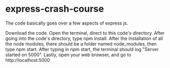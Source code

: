 # express-crash-course
The code basically goes over a few aspects of express js. 

Download the code.
Open the terminal, direct to this code's directory.
After going into the code's directory, type npm install.
After the installation of all the node modules, there should be a folder named node_modules, then type npm start.
After typing in npm start, the terminal should log "Server started on 5000".
Lastly, open your web browser, and go to http://localhost:5000
